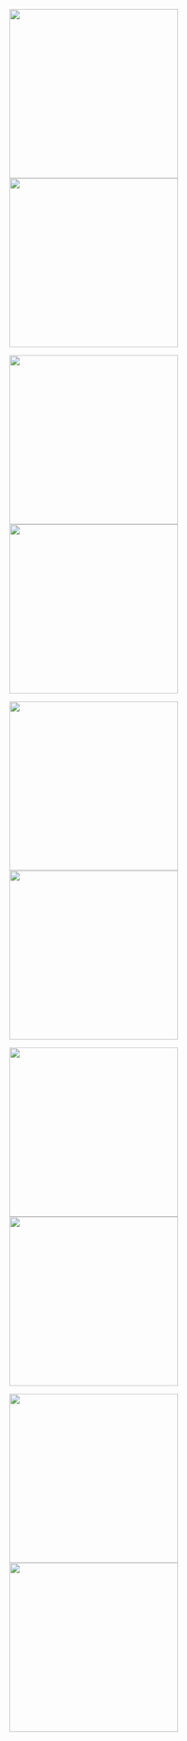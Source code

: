 <img src="https://user-images.githubusercontent.com/60892260/112743119-853f0980-8f62-11eb-8d38-e055c75d85df.png" width="300" /> <img src="https://user-images.githubusercontent.com/60892260/112743223-7442c800-8f63-11eb-9278-74ffbdfa6a1e.png" width="300" />

<img src="https://user-images.githubusercontent.com/60892260/112743151-d949ee00-8f62-11eb-9ac2-ec6fb36066d1.png" width="300" /> <img src="https://user-images.githubusercontent.com/60892260/112743226-7442c800-8f63-11eb-82d3-a8dac59ad388.png" width="300" /> 

<img src="https://user-images.githubusercontent.com/60892260/112743225-7442c800-8f63-11eb-9b58-6428ef1b82f3.png" width="300" /> <img src="https://user-images.githubusercontent.com/60892260/112743224-7442c800-8f63-11eb-8528-87b7f29ca00a.png" width="300" /> 

<img src="https://user-images.githubusercontent.com/60892260/112743228-74db5e80-8f63-11eb-820f-fe89000ad346.png" width="300" /> <img src="https://user-images.githubusercontent.com/60892260/112743229-74db5e80-8f63-11eb-8e4a-e3c55be2d215.png" width="300" /> 

<img src="https://user-images.githubusercontent.com/60892260/112743227-74db5e80-8f63-11eb-93c8-0904b5756e1d.png" width="300" /> 

<img src="https://user-images.githubusercontent.com/60892260/112743230-74db5e80-8f63-11eb-838e-5806380ed818.png" width="300" />

